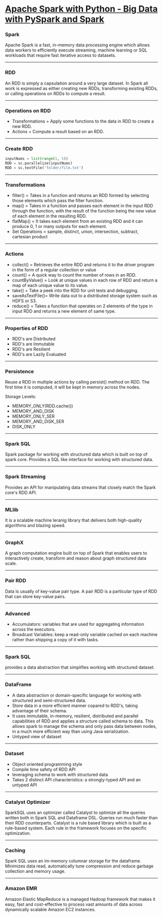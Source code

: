  # [Apache Spark with Python - Big Data with PySpark and Spark](https://www.packtpub.com/product/apache-spark-with-python-big-data-with-pyspark-and-spark-video/9781789133394)

 ### Spark

Apache Spark is a fast, in-memory data processing engine which allows data workers to efficiently execute streaming, machine learning or SQL workloads that require fast iterative access to datasets.

---

### RDD

An RDD is simply a capsulation around a very large dataset. In Spark all work is expressed as either creating new RDDs, transforming existing RDDs, or calling operations on RDDs to compute a result.

---

### Operations on RDD

- Transformations = Apply some functions to the data in RDD to create a new RDD.
- Actions = Compute a result based on an RDD.

---

### Create RDD

```python
inputNums = list(range(1, 5))
RDD = sc.parallelize(inputNums)
RDD = sc.textFile('folder/file.txt')
```

---

### Transformations

- filter()        = Takes in a function and returns an RDD formed by selecting those elements which pass the filter function.
- map()           = Takes in a function and passes each element in the input RDD through the function, with the result of the  function being the new value of each element in the resulting RDD.
- flatMap()       = It takes each element from an existing RDD and it can produce 0, 1 or many outputs for each element.
- Set Operations  = sample, distinct, union, intersection, subtract, cartesian product

---

### Actions

- collect()       = Retrieves the entire RDD and returns it to the driver program in the form of a regular collection or value
- count()         = A quick way to count the number of rows in an RDD.
- countByValue()  = Look at unique values in each row of RDD and return a map of each unique value to its value.
- take()          = Take a peek into the RDD for unit tests and debugging.
- saveAsTextFile()= Write data out to a distributed storage system such as HDFS or S3.
- reduce()        = Takes a function that operates on 2 elements of the type in input RDD and returns a new element of same   type.

---

### Properties of RDD

- RDD's are Distributed
- RDD's are Immutable
- RDD's are Resilient
- RDD's are Lazily Evaluated

---

### Persistence

Reuse a RDD in multiple actions by calling persist() method on RDD. The first time it is computed, it will be kept in memory across the nodes.

Storage Levels:
- MEMORY_ONLY(RDD.cache())
- MEMORY_AND_DISK
- MEMORY_ONLY_SER
- MEMORY_AND_DISK_SER
- DISK_ONLY

---

### Spark SQL

Spark package for working with structured data which is built on top of spark core. Provides a SQL like interface for working with structured data.

---

### Spark Streaming

Provides an API for manipulating data streams that closely match the Spark core's RDD API.

---

### MLlib

It is a scalable machine leranig library that delivers both high-quality algorithms and blazing speed.

---

### GraphX

A graph computation engine built on top of Spark that enables users to interactively create, transform and reason about graph structured data scale.

---

### Pair RDD

Data is usually of key-value pair type. A pair RDD is a particular type of RDD that can store key-value pairs.

---

### Advanced

- Accumulators: variables that are used for aggregating information across the executors.
- Broadcast Variables: keep a read-only variable cached on each machine rather than shipping a copy of it with tasks.

---

### Spark SQL

provides a data abstraction that simplifies working with structured dataset.

---

### DataFrame

- A data abstraction or domain-specific language for working with structured and semi-structured data.
- Store data in a more efficient manner copared to RDD's, taking advantage of their schema.
- It uses immutable, in-memory, resilient, distributed and parallel capabilities of RDD and applies a structure called schema to data. This allows spark to manage the schema and only pass data between nodes, in a much more efficient way than using Java serialization.
- Untyped view of dataset

---

### Dataset

- Object oriented programming style
- Compile time safety of RDD API
- leveraging schema to work with structured data
- Takes 2 distinct API characteristics: a strongly-typed API and an untyped API

---

### Catalyst Optimizer

SparkSQL uses an optimizer called Catalyst to optimize all the queries written both in Spark SQL and Dataframe DSL. Queries run much faster than their RDD counterparts.
Catalyst is a rule based library which is built as a rule-based system. Each rule in the framework focuses on the specific optimization.

---

### Caching

Spark SQL uses an im-memory columnar storage for the dataframe. Minimizes data read, automatically tune compression and reduce garbage collection and memory usage.

---

### Amazon EMR

Amazon Elastic MapReduce is a managed Hadoop framework that makes it easy, fast and cost-effective to process vast amounts of data across dynamically scalable Amazon EC2 instances.

